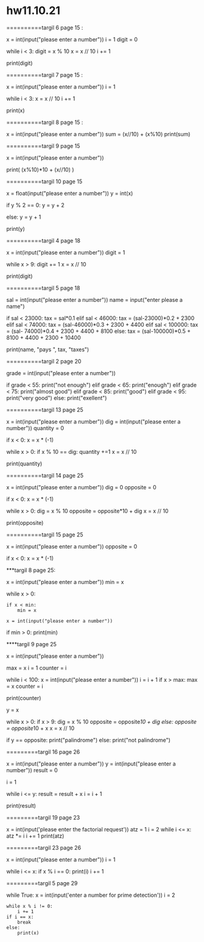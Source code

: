 # hw11.10.21

==========targil 6 page 15 :

x = int(input("please enter a number"))
i = 1
digit = 0

while i < 3:
    digit = x % 10
    x = x // 10
    i += 1

print(digit)

==========targil 7 page 15 :

x = int(input("please enter a number"))
i = 1

while i < 3:
    x = x // 10
    i += 1

print(x)

==========targil 8 page 15 :

x = int(input("please enter a number"))
sum = (x//10) + (x%10)
print(sum)

==========targil 9 page 15

x = int(input("please enter a number"))

print( (x%10)*10 + (x//10) )


==========targil 10 page 15

x = float(input("please enter a number"))
y = int(x)

if y % 2 == 0:
    y = y + 2

else:
    y = y + 1

print(y)

==========targil 4 page 18

x = int(input("please enter a number"))
digit = 1

while x > 9:
    digit += 1
    x = x // 10

print(digit)

==========targil 5 page 18

sal = int(input("please enter a number"))
name = input("enter please a name")

if sal < 23000:
    tax = sal*0.1
elif sal < 46000:
    tax = (sal-23000)*0.2 + 2300
elif sal < 74000:
    tax = (sal-46000)*0.3 + 2300 + 4400
elif sal < 100000:
    tax = (sal- 74000)*0.4 + 2300 + 4400 + 8100
else:
    tax = (sal-100000)*0.5 + 8100 + 4400 + 2300 + 10400

print(name, "pays ", tax, "taxes")

==========targil 2 page 20

grade = int(input("please enter a number"))

if grade < 55:
    print("not enough")
elif grade < 65:
    print("enough")
elif grade < 75:
    print("almost good")
elif grade < 85:
    print("good")
elif grade < 95:
    print("very good")
else:
    print("exellent")
    
==========targil 13 page 25

x = int(input("please enter a number"))
dig = int(input("please enter a number"))
quantity = 0

if x < 0:
    x = x * (-1)

while x > 0:
    if x % 10 == dig:
        quantity +=1
    x = x // 10

print(quantity)
 
==========targil 14 page 25

x = int(input("please enter a number"))
dig = 0
opposite = 0

if x < 0:
    x = x * (-1)

while x > 0:
    dig = x % 10
    opposite = opposite*10 + dig
    x = x // 10

print(opposite)

==========targil 15 page 25

x = int(input("please enter a number"))
opposite = 0

if x < 0:
    x = x * (-1)
    
***targil 8 page 25:
  
x = int(input("please enter a number"))
min = x

while x > 0:

    if x < min:
        min = x

    x = int(input("please enter a number"))

if min > 0:
    print(min)
    
    
****targil 9 page 25

x = int(input("please enter a number"))

max = x
i = 1
counter = i

while i < 100:
    x = int(input("please enter a number"))
    i = i + 1
    if x > max:
        max = x
        counter = i

print(counter)
    

y = x

while x > 0:
    if x > 9:
           dig = x % 10
           opposite = opposite*10 + dig
    else:
        opposite = opposite*10 + x
    x = x // 10

if y == opposite:
    print("palindrome")
else:
    print("not palindrome")
    
=========targil 16 page 26

x = int(input("please enter a number"))
y = int(input("please enter a number"))
result = 0

i = 1

while i <= y:
    result = result + x
    i = i + 1

print(result)

=========targil 19 page 23

x = int(input('please enter the factorial request'))
atz = 1
i = 2
while i <= x:
    atz *= i
    i += 1
print(atz)

=========targil 23 page 26

x = int(input("please enter a number"))
i = 1

while i <= x:
    if x % i == 0:
        print(i)
    i += 1
    
=========targil 5 page 29

while True:
    x = int(input('enter a number for prime detection'))
    i = 2

    while x % i != 0:
        i += 1
    if i == x:
        break
    else:
        print(x)
